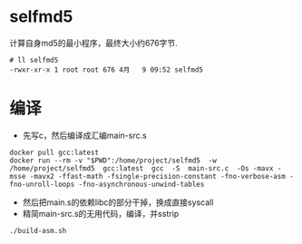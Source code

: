 # selfmd5
计算自身md5的最小程序，最终大小约676字节.
```
# ll selfmd5 
-rwxr-xr-x 1 root root 676 4月   9 09:52 selfmd5
```

# 编译
* 先写c，然后编译成汇编main-src.s
```
docker pull gcc:latest
docker run --rm -v "$PWD":/home/project/selfmd5  -w /home/project/selfmd5  gcc:latest  gcc  -S  main-src.c  -Os -mavx -msse -mavx2 -ffast-math -fsingle-precision-constant -fno-verbose-asm -fno-unroll-loops -fno-asynchronous-unwind-tables
```
* 然后把main.s的依赖libc的部分干掉，换成直接syscall
* 精简main-src.s的无用代码，编译，并sstrip
```
./build-asm.sh
```
